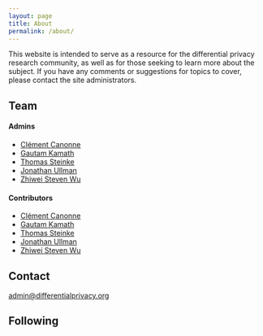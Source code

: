 ```yaml
---
layout: page
title: About
permalink: /about/
---
```


This website is intended to serve as a resource for the differential privacy research community, as well as for those seeking to learn more about the subject. If you have any comments or suggestions for topics to cover, please contact the site administrators.

## Team
#### Admins
* [Clément Canonne](http://www.cs.columbia.edu/~ccanonne/)
* [Gautam Kamath](http://www.gautamkamath.com/)
* [Thomas Steinke](http://www.thomas-steinke.net/)
* [Jonathan Ullman](https://www.ccs.neu.edu/home/jullman/)
* [Zhiwei Steven Wu](https://zstevenwu.com/)

#### Contributors
* [Clément Canonne](http://www.cs.columbia.edu/~ccanonne/)
* [Gautam Kamath](http://www.gautamkamath.com/)
* [Thomas Steinke](http://www.thomas-steinke.net/)
* [Jonathan Ullman](https://www.ccs.neu.edu/home/jullman/)
* [Zhiwei Steven Wu](https://zstevenwu.com/)

## Contact

[admin@differentialprivacy.org](mailto:admin@differentialprivacy.org)

## Following

<a href="https://groups.google.com/d/forum/differential-privacy-org/join"><i class="svg-icon email"></i></a>&nbsp;&nbsp;
<a href="https://www.twitter.com/DiffPriv"><i class="svg-icon twitter"></i></a>&nbsp;&nbsp;
<a href="{{ site.baseurl }}/feed.xml"><i class="svg-icon rss"></i></a>&nbsp;&nbsp;
<a href="https://github.com/differentialprivacy/differentialprivacy"><i class="svg-icon github"></i></a> 
